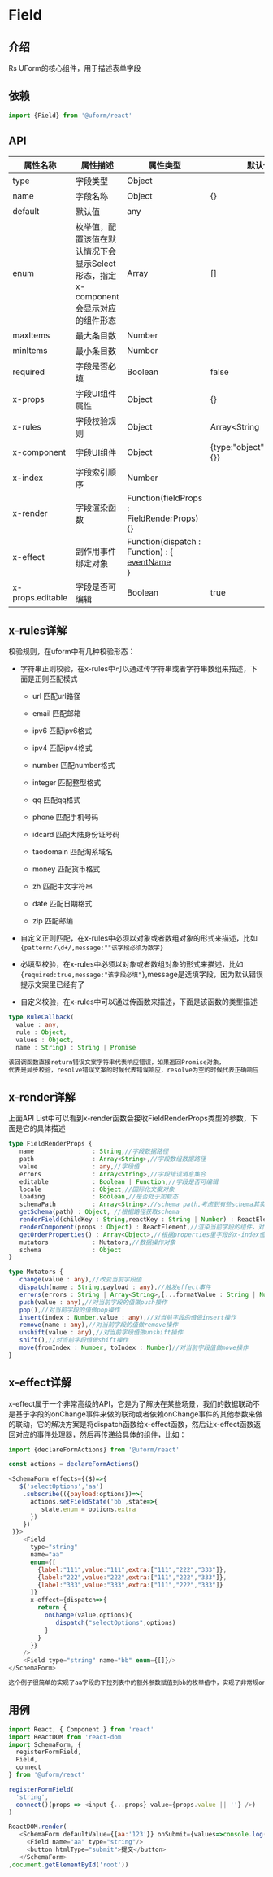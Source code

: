 # Field

## 介绍
Rs UForm的核心组件，用于描述表单字段

## 依赖
```javascript
import {Field} from '@uform/react'
```

## API
| 属性名称 | 属性描述 | 属性类型 | 默认值 |
| --- | --- | --- | --- |
| type | 字段类型 | Object |  |
| name | 字段名称 | Object | {} |
| default | 默认值 | any |  |
| enum | 枚举值，配置该值在默认情况下会显示Select形态，指定x-component会显示对应的组件形态 | Array<any> | [] |
| maxItems | 最大条目数 | Number |  |
| minItems | 最小条目数 | Number |  |
| required | 字段是否必填 | Boolean | false |
| x-props | 字段UI组件属性 | Object | {} |
| x-rules | 字段校验规则 | Object | Array<String | Object | Function> | String | Function |  |
| x-component | 字段UI组件 | Object | {type:"object",properties:{}} |
| x-index | 字段索引顺序 | Number |  |
| x-render | 字段渲染函数 | Function(fieldProps : FieldRenderProps){} |  |
| x-effect | 副作用事件绑定对象 | Function(dispatch : Function) : {<br />    [eventName](...arguemtns)<br />} |  |
| x-props.editable | 字段是否可编辑 | Boolean | true |


## x-rules详解
校验规则，在uform中有几种校验形态：
* 字符串正则校验，在x-rules中可以通过传字符串或者字符串数组来描述，下面是正则匹配模式

  * url 匹配url路径

  * email 匹配邮箱

  * ipv6 匹配ipv6格式

  * ipv4 匹配ipv4格式

  * number 匹配number格式

  * integer 匹配整型格式

  * qq 匹配qq格式

  * phone 匹配手机号码

  * idcard 匹配大陆身份证号码

  * taodomain 匹配淘系域名

  * money 匹配货币格式

  * zh 匹配中文字符串

  * date 匹配日期格式

  * zip 匹配邮编

* 自定义正则匹配，在x-rules中必须以对象或者数组对象的形式来描述，比如`{pattern:/\d+/,message:""该字段必须为数字}`

* 必填型校验，在x-rules中必须以对象或者数组对象的形式来描述，比如`{required:true,message:"该字段必填"}`,message是选填字段，因为默认错误提示文案里已经有了

* 自定义校验，在x-rules中可以通过传函数来描述，下面是该函数的类型描述

```typescript
type RuleCallback(
  value : any,
  rule : Object,
  values : Object,
  name : String) : String | Promise

该回调函数直接return错误文案字符串代表响应错误，如果返回Promise对象，
代表是异步校验，resolve错误文案的时候代表错误响应，resolve为空的时候代表正确响应
```


## x-render详解
上面API List中可以看到x-render函数会接收FieldRenderProps类型的参数，下面是它的具体描述

```typescript
type FieldRenderProps {
   name                : String,//字段数据路径
   path                : Array<String>,//字段数组数据路径
   value               : any,//字段值
   errors              : Array<String>,//字段错误消息集合
   editable            : Boolean | Function,//字段是否可编辑
   locale              : Object,//国际化文案对象
   loading             : Boolean,//是否处于加载态
   schemaPath          : Array<String>,//schema path,考虑到有些schema其实是不占数据路径的，所以这个路径是真实路径
   getSchema(path) : Object, //根据路径获取schema
   renderField(childKey : String,reactKey : String | Number) : ReactElement,//根据childKey渲染当前字段的子字段
   renderComponent(props : Object) : ReactElement,//渲染当前字段的组件，对于x-render来说，可以借助它快速实现渲染包装功能
   getOrderProperties() : Array<Object>,//根据properties里字段的x-index值求出排序后的properties
   mutators            : Mutators,//数据操作对象
   schema              : Object   
}

type Mutators {
   change(value : any),//改变当前字段值
   dispatch(name : String,payload : any),//触发effect事件
   errors(errors : String | Array<String>,[...formatValue : String | Number]),//设置当前字段的错误消息
   push(value : any),//对当前字段的值做push操作
   pop(),//对当前字段的值做pop操作
   insert(index : Number,value : any),//对当前字段的值做insert操作
   remove(name : any),//对当前字段的值做remove操作
   unshift(value : any),//对当前字段值做unshift操作
   shift(),//对当前字段值做shift操作
   move(fromIndex : Number, toIndex : Number)//对当前字段值做move操作
}
```


## x-effect详解
x-effect属于一个非常高级的API，它是为了解决在某些场景，我们的数据联动不是基于字段的onChange事件来做的联动或者依赖onChange事件的其他参数来做的联动，它的解决方案是将dispatch函数给x-effect函数，然后让x-effect函数返回对应的事件处理器，然后再传递给具体的组件，比如：

```javascript
import {declareFormActions} from '@uform/react'

const actions = declareFormActions()

<SchemaForm effects={($)=>{
   $('selectOptions','aa')
    .subscribe(({payload:options})=>{
      actions.setFieldState('bb',state=>{
         state.enum = options.extra
      })
    })
 }}>
    <Field 
      type="string" 
      name="aa"
      enum={[
        {label:"111",value:"111",extra:["111","222","333"]},
        {label:"222",value:"222",extra:["111","222","333"]},
        {label:"333",value:"333",extra:["111","222","333"]}
      ]}
      x-effect={dispatch=>{
        return {
          onChange(value,options){
             dispatch("selectOptions",options)
          }
        }
      }}
    />
    <Field type="string" name="bb" enum={[]}/>
</SchemaForm>

这个例子很简单的实现了aa字段的下拉列表中的额外参数赋值到bb的枚举值中，实现了非常规onChange的值联动
```

## 用例
```javascript
import React, { Component } from 'react'
import ReactDOM from 'react-dom'
import SchemaForm, {
  registerFormField,
  Field,  
  connect
} from '@uform/react'

registerFormField(
  'string',
  connect()(props => <input {...props} value={props.value || ''} />)
)

ReactDOM.render(
   <SchemaForm defaultValue={{aa:'123'}} onSubmit={values=>console.log(values)}>
     <Field name="aa" type="string"/>
     <button htmlType="submit">提交</button>
   </SchemaForm>
,document.getElementById('root'))
```
